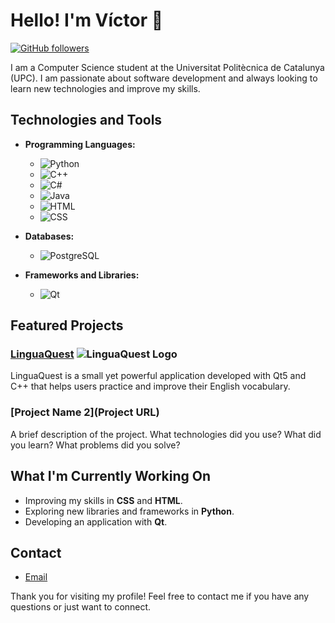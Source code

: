 # Hello! I'm Víctor 👋

[![GitHub followers](https://img.shields.io/github/followers/your-username?label=Follow&style=social)](https://github.com/inkih04)

I am a Computer Science student at the Universitat Politècnica de Catalunya (UPC). I am passionate about software development and always looking to learn new technologies and improve my skills.

## Technologies and Tools

- **Programming Languages:**
  - ![Python](https://img.shields.io/badge/-Python-3776AB?logo=python&logoColor=white&style=flat-square)
  - ![C++](https://img.shields.io/badge/-C++-00599C?logo=c%2B%2B&logoColor=white&style=flat-square)
  - ![C#](https://img.shields.io/badge/-C%23-239120?logo=c-sharp&logoColor=white&style=flat-square)
  - ![Java](https://img.shields.io/badge/-Java-007396?logo=java&logoColor=white&style=flat-square)
  - ![HTML](https://img.shields.io/badge/-HTML-E34F26?logo=html5&logoColor=white&style=flat-square)
  - ![CSS](https://img.shields.io/badge/-CSS-1572B6?logo=css3&logoColor=white&style=flat-square)
  
- **Databases:**
  - ![PostgreSQL](https://img.shields.io/badge/-PostgreSQL-336791?logo=postgresql&logoColor=white&style=flat-square)

- **Frameworks and Libraries:**
  - ![Qt](https://img.shields.io/badge/-Qt-41CD52?logo=qt&logoColor=white&style=flat-square)

## Featured Projects

### [LinguaQuest](https://github.com/inkih04/LinguaQuest) ![LinguaQuest Logo](./LinguaQuest/imagesREADME/logo2.png)
LinguaQuest is a small yet powerful application developed with Qt5 and C++ that helps users practice and improve their English vocabulary. 
### [Project Name 2](Project URL)
A brief description of the project. What technologies did you use? What did you learn? What problems did you solve?

## What I'm Currently Working On

- Improving my skills in **CSS** and **HTML**.
- Exploring new libraries and frameworks in **Python**.
- Developing an application with **Qt**.

## Contact

- [Email](mailto:04.diez.v@gmail.com)

Thank you for visiting my profile! Feel free to contact me if you have any questions or just want to connect.
